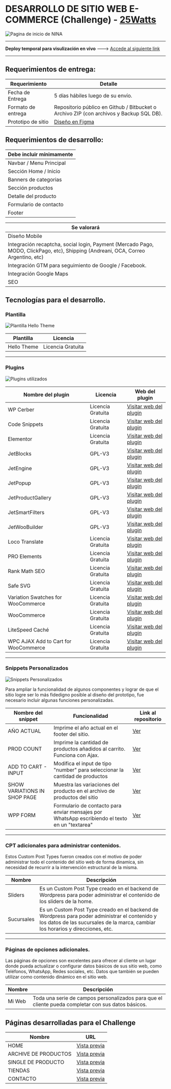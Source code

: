 # DESARROLLO DE SITIO WEB E-COMMERCE (Challenge) - [25Watts](https://www.25watts.com.ar/)

![Pagina de inicio de NINA](https://helloeveryone.me/wp-content/uploads/Pagina-de-inicio.jpg)

***
**Deploy temporal para visulización en vivo** ---> [Accede al siguiente link](https://www.25watts.com.ar/)
***
## Requerimientos de entrega:

| Requerimiento      | Detalle |
|--------------------|----------|
| Fecha de Entrega   | 5 días hábiles luego de su envío.   |
| Formato de entrega  | Repositorio público en Github / Bitbucket o Archivo ZIP (con archivos y Backup SQL DB). |
| Prototipo de sitio | [Diseño en Figma](https://www.figma.com/file/xefPwnJQ2itWxrXjBYmfEp/Developer_Challenge_25Watts?type=design&node-id=6%3A2655&mode=dev&t=9Kv6C2nAuFTkwwfv-1) |


## Requerimientos de desarrollo:

| Debe incluir mínimamente |
|------------------------------|
| Navbar / Menu Principal   |
| Sección Home / Inicio |
|Banners de categorias | 
|Sección productos|
|Detalle del producto|
|Formulario de contacto|
|Footer|


| Se valorará |
|------------------------------|
| Diseño Mobile   |
| Integración recaptcha, social login, Payment (Mercado Pago, MODO, ClickPago, etc), Shipping (Andreani, OCA, Correo Argentino, etc) |
|Integración GTM para seguimiento de Google / Facebook. | 
|Integración Google Maps|
|SEO|

## Tecnologías para el desarrollo.

### Plantilla

![Plantilla Hello Theme](https://elementor.com/cdn-cgi/image/f=auto,w=1200/https://elementor.com/blog/wp-content/uploads/2019/05/Hello-Theme_fb-1.png)

| Plantilla     | Licencia |
|--------------------|----------|
| Hello Theme  | Licencia Gratuita   |

***

### Plugins

![Plugins utilizados](https://helloeveryone.me/wp-content/uploads/Plugins.jpg)

| Nombre del plugin     | Licencia | Web del plugin |
|--------------------|----------|----------|
| WP Cerber | Licencia Gratuita   | [Visitar web del plugin](https://wpcerber.com/)   |
| Code Snippets | Licencia Gratuita   | [Visitar web del plugin](https://es.wordpress.org/plugins/code-snippets/)   |
| Elementor | Licencia Gratuita   |[Visitar web del plugin](https://es.wordpress.org/plugins/elementor/)  |
| JetBlocks | GPL-V3  |[Visitar web del plugin](https://crocoblock.com/plugins/jetblocks/)   |
| JetEngine | GPL-V3    |[Visitar web del plugin](https://crocoblock.com/plugins/jetengine/)   |
| JetPopup | GPL-V3   |[Visitar web del plugin](https://crocoblock.com/plugins/jetpopup/)   |
| JetProductGallery | GPL-V3    |[Visitar web del plugin](https://crocoblock.com/plugins/jetproductgallery/)   |
| JetSmartFilters | GPL-V3    |[Visitar web del plugin](https://crocoblock.com/plugins/jetsmartfilters/)   |
| JetWooBuilder | GPL-V3   |[Visitar web del plugin](https://crocoblock.com/plugins/jetwoobuilder/)  |
| Loco Translate | Licencia Gratuita   |[Visitar web del plugin](https://es.wordpress.org/plugins/loco-translate/)  |
| PRO Elements | Licencia Gratuita   |[Visitar web del plugin](https://proelements.org/)   |
| Rank Math SEO | Licencia Gratuita   |[Visitar web del plugin](https://es.wordpress.org/plugins/seo-by-rank-math/)   |
| Safe SVG | Licencia Gratuita   |[Visitar web del plugin](https://wordpress.org/plugins/safe-svg/)   |
| Variation Swatches for WooCommerce | Licencia Gratuita   |[Visitar web del plugin](https://wordpress.org/plugins/woo-variation-swatches/)  |
| WooCommerce | Licencia Gratuita   |[Visitar web del plugin](https://es.wordpress.org/plugins/woocommerce/)   |
| LiteSpeed Caché | Licencia Gratuita |[Visitar web del plugin](https://wordpress.org/plugins/litespeed-cache/) |
| WPC AJAX Add to Cart for WooCommerce| Licencia Gratuita   |[Visitar web del plugin](https://wordpress.org/plugins/wpc-ajax-add-to-cart/)   |

***

### Snippets Personalizados

![Snippets Personalizados](https://helloeveryone.me/wp-content/uploads/Snippets-Personalizados.jpg)

Para ampliar la funcionalidad de algunos componentes y lograr de que el sitio logre ser lo más fidedigno posible al diseño del prototipo, fue necesario incluir algunas funciones personalizadas.

| Nombre del snippet   | Funcionalidad                                  | Link al repositorio |
|----------------------|------------------------------------------------|---------------------|
| AÑO ACTUAL           | Imprime el año actual en el footer del sitio.  |  [Ver](https://github.com/nach94/wordpress-code-snippets/tree/main/signature-with-current-year)  |
| PROD COUNT           | Imprime la cantidad de productos añadidos al carrito. Funciona con Ajax.  |  [Ver](https://github.com/nach94/wordpress-code-snippets/tree/main/products-cart-counter)  |
| ADD TO CART - INPUT           | Modifica el input de tipo "number" para seleccionar la cantidad de productos  |  [Ver](https://github.com/nach94/wordpress-code-snippets/tree/main/plus-minus-add-to-cart)  |
| SHOW VARIATIONS IN SHOP PAGE      | Muestra las variaciones del producto en el archivo de productos del sitio |  [Ver](https://github.com/nach94/wordpress-code-snippets/tree/main/show-variations-in-archive-page)  |
| WPP FORM          | Formulario de contacto para enviar mensajes por WhatsApp escribiendo el texto en un "textarea"  |  [Ver](https://github.com/nach94/whatsapp-form)  |

***

### CPT adicionales para administrar contenidos.

Estos Custom Post Types fueron creados con el motivo de poder administrar todo el contenido del sitio web de forma dinamica, sin necesidad de recurrir a la intervención estructural de la misma.

| Nombre     | Descripción      |
|------------|----------|
| Sliders       | Es un Custom Post Type creado en el backend de Wordpress para poder administrar el contenido de los sliders de la home. |
| Sucursales      | Es un Custom Post Type creado en el backend de Wordpress para poder administrar el contenido y los datos de las sucursales de la marca, cambiar los horarios y direcciones, etc. |

***

### Páginas de opciones adicionales.

Las páginas de opciones son excelentes para ofrecer al cliente un lugar donde pueda actualizar o configurar datos básicos de sus sitio web, como Teléfonos, WhatsApp, Redes sociales, etc. Datos que también se pueden utilizar como contenido dinámico en el sitio web.

| Nombre     | Descripción      |
|------------|----------|
| Mi Web       | Toda una serie de campos personalizados para que el cliente pueda completar con sus datos básicos. |

## Páginas desarrolladas para el Challenge

| Nombre     | URL      |
|------------|----------|
| HOME       | [Vista previa](https://ninayco.helloeveryone.me/) |
| ARCHIVE DE PRODUCTOS       | [Vista previa](https://ninayco.helloeveryone.me/tienda/) |
| SINGLE DE PRODUCTO     | [Vista previa](https://ninayco.helloeveryone.me/producto/jean-mom-jea987/) |
| TIENDAS       | [Vista previa](https://ninayco.helloeveryone.me/tiendas/) |
| CONTACTO       | [Vista previa](https://ninayco.helloeveryone.me/contacto/) |


